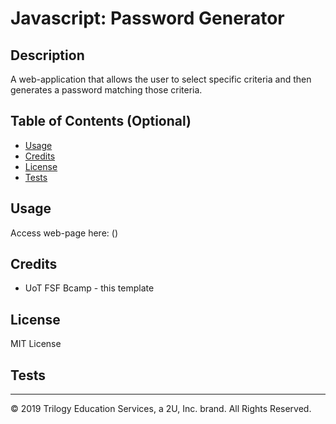 # Javascript: Password Generator

## Description 
A web-application that allows the user to select specific criteria and then generates a password matching those criteria.

## Table of Contents (Optional)

* [Usage](#usage)
* [Credits](#credits)
* [License](#license)
* [Tests](#tests)

## Usage 

Access web-page here: ()

## Credits
* UoT FSF Bcamp - this template

## License

MIT License

## Tests

---
© 2019 Trilogy Education Services, a 2U, Inc. brand. All Rights Reserved.
